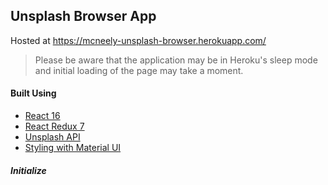 ## Unsplash Browser App
 
Hosted at https://mcneely-unsplash-browser.herokuapp.com/
> Please be aware that the application may be in Heroku's sleep mode and initial loading of the page may take a moment.  


#### Built Using

  * [React 16](https://reactjs.org/ "ReactJS's Homepage")  
  * [React Redux 7](https://react-redux.js.org/ "React Redux's Homepage")  
  * [Unsplash API](https://unsplash.com/developers "Unsplash Developer Page")  
  * [Styling with Material UI](https://material-ui.com/ "Material UI's Homepage")  
  
  
##### Initialize



